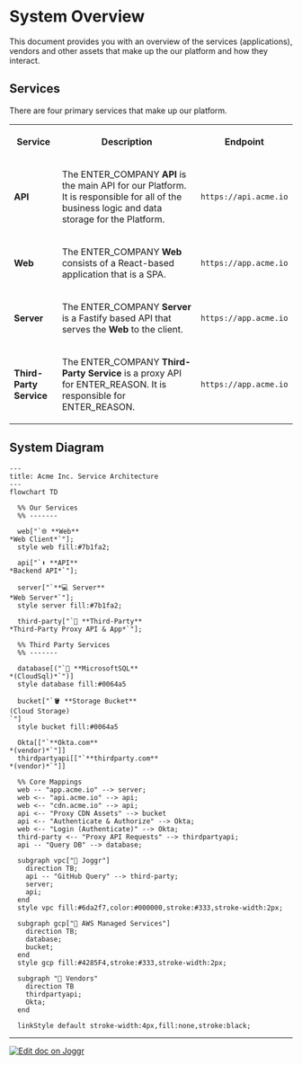 <!--@@joggrdoc@@-->
<!-- @joggr:version(v2):end -->
<!-- @joggr:warning:start -->
<!-- 
  _   _   _    __        __     _      ____    _   _   ___   _   _    ____     _   _   _ 
 | | | | | |   \ \      / /    / \    |  _ \  | \ | | |_ _| | \ | |  / ___|   | | | | | |
 | | | | | |    \ \ /\ / /    / _ \   | |_) | |  \| |  | |  |  \| | | |  _    | | | | | |
 |_| |_| |_|     \ V  V /    / ___ \  |  _ <  | |\  |  | |  | |\  | | |_| |   |_| |_| |_|
 (_) (_) (_)      \_/\_/    /_/   \_\ |_| \_\ |_| \_| |___| |_| \_|  \____|   (_) (_) (_)
                                                              
This document is managed by Joggr. Editing this document could break Joggr's core features, i.e. our 
ability to auto-maintain this document. Please use the Joggr editor to edit this document 
(link at bottom of the page).
-->
<!-- @joggr:warning:end -->
# System Overview

This document provides you with an overview of the services (applications), vendors and other assets that make up the our platform and how they interact.

## Services

There are four primary services that make up our platform.

<table class="dashdraft-table">
  <tbody>
    <tr class="dashdraft-table-row">
      <th class="dashdraft-table-header" colspan="1" rowspan="1">
        <p class="dashdraft-paragraph">Service</p>
      </th>
      <th class="dashdraft-table-header" colspan="1" rowspan="1">
        <p class="dashdraft-paragraph">Description</p>
      </th>
      <th class="dashdraft-table-header" colspan="1" rowspan="1">
        <p class="dashdraft-paragraph">Endpoint</p>
      </th>
    </tr>
    <tr class="dashdraft-table-row">
      <td class="dashdraft-table-cell" colspan="1" rowspan="1">
        <p class="dashdraft-paragraph"><strong class="dashdraft-bold">API</strong></p>
      </td>
      <td class="dashdraft-table-cell" colspan="1" rowspan="1">
        <p class="dashdraft-paragraph">The ENTER_COMPANY <strong class="dashdraft-bold">API</strong> is the main API for our Platform. It is responsible for all of the business logic and data storage for the Platform.</p>
      </td>
      <td class="dashdraft-table-cell" colspan="1" rowspan="1">
        <p class="dashdraft-paragraph"><code class="dashdraft-code-inline">https://api.acme.io</code></p>
      </td>
    </tr>
    <tr class="dashdraft-table-row">
      <td class="dashdraft-table-cell" colspan="1" rowspan="1">
        <p class="dashdraft-paragraph"><strong class="dashdraft-bold">Web</strong></p>
      </td>
      <td class="dashdraft-table-cell" colspan="1" rowspan="1">
        <p class="dashdraft-paragraph">The ENTER_COMPANY <strong class="dashdraft-bold">Web</strong> consists of a React-based application that is a SPA.</p>
      </td>
      <td class="dashdraft-table-cell" colspan="1" rowspan="1">
        <p class="dashdraft-paragraph"><code class="dashdraft-code-inline">https://app.acme.io</code></p>
      </td>
    </tr>
    <tr class="dashdraft-table-row">
      <td class="dashdraft-table-cell" colspan="1" rowspan="1">
        <p class="dashdraft-paragraph"><strong class="dashdraft-bold">Server</strong></p>
      </td>
      <td class="dashdraft-table-cell" colspan="1" rowspan="1">
        <p class="dashdraft-paragraph">The ENTER_COMPANY <strong class="dashdraft-bold">Server</strong> is a Fastify based API that serves the <strong class="dashdraft-bold">Web</strong> to the client.</p>
      </td>
      <td class="dashdraft-table-cell" colspan="1" rowspan="1">
        <p class="dashdraft-paragraph"><code class="dashdraft-code-inline">https://app.acme.io</code></p>
      </td>
    </tr>
    <tr class="dashdraft-table-row">
      <td class="dashdraft-table-cell" colspan="1" rowspan="1">
        <p class="dashdraft-paragraph"><strong class="dashdraft-bold">Third-Party Service</strong></p>
      </td>
      <td class="dashdraft-table-cell" colspan="1" rowspan="1">
        <p class="dashdraft-paragraph">The ENTER_COMPANY <strong class="dashdraft-bold">Third-Party Service</strong> is a proxy API for ENTER_REASON. It is responsible for ENTER_REASON.</p>
      </td>
      <td class="dashdraft-table-cell" colspan="1" rowspan="1">
        <p class="dashdraft-paragraph"><code class="dashdraft-code-inline">https://app.acme.io</code></p>
      </td>
    </tr>
  </tbody>
</table>

## System Diagram

```mermaid
---
title: Acme Inc. Service Architecture
---
flowchart TD

  %% Our Services
  %% -------

  web["`🌐 **Web**
*Web Client*`"];
  style web fill:#7b1fa2;

  api["`⬆️ **API**
*Backend API*`"];

  server["`**💻 Server**
*Web Server*`"];
  style server fill:#7b1fa2;

  third-party["`🐙 **Third-Party**
*Third-Party Proxy API & App*`"];

  %% Third Party Services
  %% -------

  database[("`🐘 **MicrosoftSQL**
*(CloudSql)*`")]
  style database fill:#0064a5

  bucket["`🪣 **Storage Bucket**
(Cloud Storage)
`"]
  style bucket fill:#0064a5

  Okta[["`**Okta.com**
*(vendor)*`"]]
  thirdpartyapi[["`**thirdparty.com**
*(vendor)*`"]]  

  %% Core Mappings
  web -- "app.acme.io" --> server;
  web <-- "api.acme.io" --> api;
  web <-- "cdn.acme.io" --> api;
  api <-- "Proxy CDN Assets" --> bucket
  api <-- "Authenticate & Authorize" --> Okta;
  web <-- "Login (Authenticate)" --> Okta;
  third-party <-- "Proxy API Requests" --> thirdpartyapi;
  api -- "Query DB" --> database;

  subgraph vpc["🛜 Joggr"]
    direction TB;
    api -- "GitHub Query" --> third-party;
    server;
    api;
  end
  style vpc fill:#6da2f7,color:#000000,stroke:#333,stroke-width:2px;

  subgraph gcp["💽 AWS Managed Services"]
    direction TB;
    database;
    bucket;
  end
  style gcp fill:#4285F4,stroke:#333,stroke-width:2px;

  subgraph "🏪 Vendors"
    direction TB
    thirdpartyapi;
    Okta;
  end

  linkStyle default stroke-width:4px,fill:none,stroke:black;
```

<!-- @joggr:editLink(086ba8d2-cb0b-44bc-8a19-71e56349924c):start -->
---
<a href="https://app.joggr.io/app/documents/086ba8d2-cb0b-44bc-8a19-71e56349924c/edit">
  <img src="https://cdn.joggr.io/assets/static/badges/joggr-document-edit.svg?did=086ba8d2-cb0b-44bc-8a19-71e56349924c" alt="Edit doc on Joggr" />
</a>
<!-- @joggr:editLink(086ba8d2-cb0b-44bc-8a19-71e56349924c):end -->
